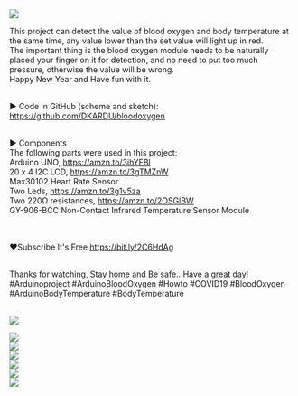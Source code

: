 <a href="https://youtu.be/KarBC2ZKpBY">
<img src="http://dkardu.oss-cn-hongkong.aliyuncs.com/blood%20oxygen/%E8%A1%80%E6%B0%A7ytblogo.jpg" /> 
</a></br>

This project can detect the value of blood oxygen and body temperature at the same time, any value lower than the set value will light up in red.</br>
The important thing is the blood oxygen module needs to be naturally placed your finger on it for detection, and no need to put too much pressure, otherwise the value will be wrong. </br>
Happy New Year and Have fun with it.</br></br>

► Code in GitHub (scheme and sketch): https://github.com/DKARDU/bloodoxygen</br></br>

► Components</br>
The following parts were used in this project:</br>
Arduino UNO, https://amzn.to/3ihYFBl</br>
20 x 4 I2C LCD, https://amzn.to/3gTMZnW</br>
Max30102 Heart Rate Sensor</br>
Two Leds, https://amzn.to/3g1v5za</br>
Two 220Ω resistances, https://amzn.to/2OSGlBW</br>
GY-906-BCC Non-Contact Infrared Temperature Sensor Module </br></br></br>


❤Subscribe It's Free https://bit.ly/2C6HdAg </br></br>

Thanks for watching, Stay home and Be safe...Have a great day!</br>
#Arduinoproject #ArduinoBloodOxygen #Howto #COVID19 #BloodOxygen #ArduinoBodyTemperature #BodyTemperature</br></br>


<img src="http://dkardu.oss-cn-hongkong.aliyuncs.com/blood%20oxygen/Circuit%20diagram.jpg" /></br>

<img src="http://dkardu.oss-cn-hongkong.aliyuncs.com/blood%20oxygen/Adafruit_MLX90614.jpg" /></br>
<img src="http://dkardu.oss-cn-hongkong.aliyuncs.com/blood%20oxygen/LiquidCrystal%20I2C%E5%BA%93.jpg" /></br>
<img src="http://dkardu.oss-cn-hongkong.aliyuncs.com/blood%20oxygen/max3010x%E5%BA%93.jpg" /></br>
<img src="http://dkardu.oss-cn-hongkong.aliyuncs.com/blood%20oxygen/%E4%B8%B2%E5%8F%A3.jpg" /></br>
<img src="http://dkardu.oss-cn-hongkong.aliyuncs.com/blood%20oxygen/%E5%BC%80%E5%8F%91%E6%9D%BF%E9%80%89%E6%8B%A9.jpg" /></br>
<img src="http://dkardu.oss-cn-hongkong.aliyuncs.com/blood%20oxygen/%E7%AE%A1%E7%90%86%E5%BA%93.jpg" /></br>
